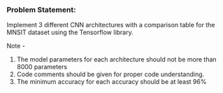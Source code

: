 ### Problem Statement:
Implement 3 different CNN architectures with a comparison table for the MNSIT
dataset using the Tensorflow library.

Note -

1. The model parameters for each architecture should not be more than 8000
parameters
2. Code comments should be given for proper code understanding.
3. The minimum accuracy for each accuracy should be at least 96%